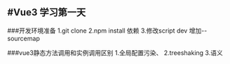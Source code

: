 #Vue3 学习第一天
---

###开发环境准备
1.git clone
2.npm install 依赖
3.修改script dev 增加--sourcemap


###vue3静态方法调用和实例调用区别
1.全局配置污染、
2.treeshaking
3.语义